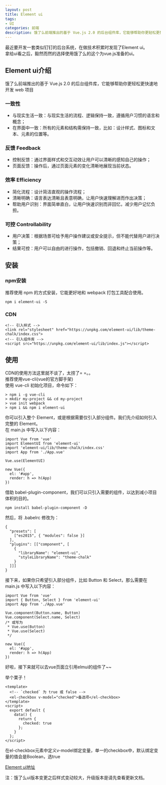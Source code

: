 ```yaml
---
layout: post
title: Element ui
tags:
- UI
categories: 前端
description: 饿了么前端推出的基于 Vue.js 2.0 的后台组件库，它能够帮助你更轻松更快速地开发 web 项目
---
```




<!-- more -->

最近要开发一套类似钉钉的后台系统，在做技术积累时发现了Element ui。<br/>
拿给ui看之后，毅然而然的选择使用饿了么的这个为vue.js准备的ui。

## Element ui介绍

饿了么前端推出的基于 Vue.js 2.0 的后台组件库，它能够帮助你更轻松更快速地开发 web 项目<br/>

### 一致性
- 与现实生活一致：与现实生活的流程、逻辑保持一致，遵循用户习惯的语言和概念；
- 在界面中一致：所有的元素和结构需保持一致，比如：设计样式、图标和文本、元素的位置等。

### 反馈 Feedback
- 控制反馈：通过界面样式和交互动效让用户可以清晰的感知自己的操作；
- 页面反馈：操作后，通过页面元素的变化清晰地展现当前状态。

### 效率 Efficiency
- 简化流程：设计简洁直观的操作流程；
- 清晰明确：语言表达清晰且表意明确，让用户快速理解进而作出决策；
- 帮助用户识别：界面简单直白，让用户快速识别而非回忆，减少用户记忆负担。

### 可控 Controllability
- 用户决策：根据场景可给予用户操作建议或安全提示，但不能代替用户进行决策；
- 结果可控：用户可以自由的进行操作，包括撤销、回退和终止当前操作等。

## 安装
### npm安装
推荐使用 npm 的方式安装，它能更好地和 webpack 打包工具配合使用。
```
npm i element-ui -S
```

### CDN
```
<!-- 引入样式 -->
<link rel="stylesheet" href="https://unpkg.com/element-ui/lib/theme-chalk/index.css">
<!-- 引入组件库 -->
<script src="https://unpkg.com/element-ui/lib/index.js"></script>
```

## 使用
CDN的使用方法这里就不谈了，太捞了= =。。<br/>
推荐使用vue-cli(vue的官方脚手架)<br/>
使用 vue-cli 初始化项目，命令如下：
```
> npm i -g vue-cli
> mkdir my-project && cd my-project
> vue init webpack
> npm i && npm i element-ui
```

你可以引入整个 Element，或是根据需要仅引入部分组件。我们先介绍如何引入完整的 Element。<br/>
在 main.js 中写入以下内容：
```
import Vue from 'vue'
import ElementUI from 'element-ui'
import 'element-ui/lib/theme-chalk/index.css'
import App from './App.vue'

Vue.use(ElementUI)

new Vue({
  el: '#app',
  render: h => h(App)
})
```

借助 babel-plugin-component，我们可以只引入需要的组件，以达到减小项目体积的目的。<br/>
```
npm install babel-plugin-component -D
```

然后，将 .babelrc 修改为：
```
{
  "presets": [
    ["es2015", { "modules": false }]
  ],
  "plugins": [["component", [
    {
      "libraryName": "element-ui",
      "styleLibraryName": "theme-chalk"
    }
  ]]]
}
```

接下来，如果你只希望引入部分组件，比如 Button 和 Select，那么需要在 main.js 中写入以下内容：
```
import Vue from 'vue'
import { Button, Select } from 'element-ui'
import App from './App.vue'

Vue.component(Button.name, Button)
Vue.component(Select.name, Select)
/* 或写为
 * Vue.use(Button)
 * Vue.use(Select)
 */

new Vue({
  el: '#app',
  render: h => h(App)
})
```

好啦，接下来就可以去vue页面立引用elmui的组件了~~<br/>

举个栗子！
```
<template>
  <!-- `checked` 为 true 或 false -->
  <el-checkbox v-model="checked">备选项</el-checkbox>
</template>
<script>
  export default {
    data() {
      return {
        checked: true
      };
    }
  };
</script>
```
在el-checkbox元素中定义v-model绑定变量，单一的checkbox中，默认绑定变量的值会是Boolean，选true<br/>

[Element ui地址](http://element-cn.eleme.io/#/zh-CN/component/installation)

注：饿了么ui版本变更之后样式变动较大，升级版本是请先查看更新文档。














